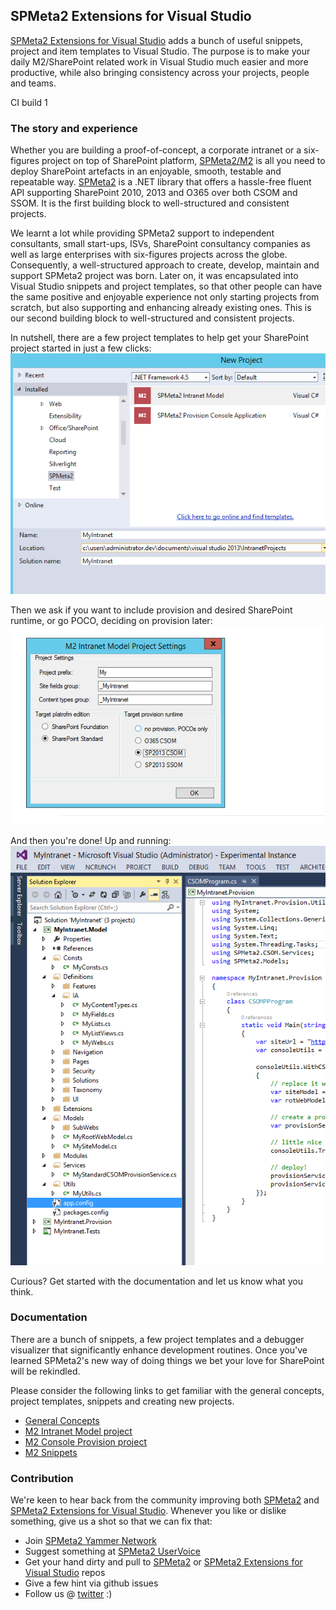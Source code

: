 ﻿---
Title: 'M2 VS Extensions Home'
Tile: true
TileTitle: 'M2 VS Extensions'
TileOrder: 20
TileLink: true
TileLinkOrder: 7
TileDescription: 'Useful Visual Studio snippets, project and item templates to bootstrap SPMeta2 based projects.'
---
## SPMeta2 Extensions for Visual Studio
[SPMeta2 Extensions for Visual Studio]("https://github.com/SubPointSolutions/spmeta2-vsixextensions") adds a bunch of useful snippets, project and item templates to Visual Studio. The purpose is to make your daily M2/SharePoint related work in Visual Studio much easier and more productive, while also bringing consistency across your projects, people and teams.

CI build 1

### The story and experience
Whether you are building a proof-of-concept, a corporate intranet or a six-figures project on top of SharePoint platform, 
[SPMeta2/M2]("https://github.com/SubPointSolutions/spmeta2") is all you need to deploy SharePoint artefacts in an enjoyable, smooth, testable and repeatable way. [SPMeta2]("https://github.com/SubPointSolutions/spmeta2") is a .NET library that offers a  hassle-free fluent API supporting SharePoint 2010, 2013 and O365 over both CSOM and SSOM. It is the first building block to well-structured and consistent projects.

We learnt a lot while providing SPMeta2 support to independent consultants, small start-ups, ISVs, SharePoint consultancy companies as well as large enterprises with six-figures projects across the globe. Consequently, a well-structured approach to create, develop, maintain and support SPMeta2 project was born. Later on, it was encapsulated into Visual Studio snippets and project templates, so that other people can have the same positive and enjoyable experience not only starting projects from scratch, but also supporting and enhancing already existing ones. This is our second building block to well-structured and consistent projects.

In nutshell, there are a few project templates to help get your SharePoint project started in just a few clicks:
<img src="_img/M2NewProjectWizard.png">

Then we ask if you want to include provision and desired SharePoint runtime, or go POCO, deciding on provision later:
<img src="_img/M2NewProjectWizard.Runtime.png">

And then you're done! Up and running:
<img src="_img/M2ModelProjectExpanded.png">

Curious? Get started with the documentation and let us know what you think.
### Documentation 
There are a bunch of snippets, a few project templates and a debugger visualizer that significantly enhance development routines. Once you've learned SPMeta2's new way of doing things we bet your love for SharePoint will be rekindled.

Please consider the following links to get familiar with the general concepts, project templates, snippets and creating new projects.

* [General Concepts](/SPMeta2-VS/getting-started)
* [M2 Intranet Model project](/SPMeta2-VS/getting-started/IntranetModelProjectTemplate)
* [M2 Console Provision project](/SPMeta2-VS/getting-started/ConsoleProvisionProjectTemplate)
* [M2 Snippets](/SPMeta2-VS/getting-started/Snippets)

### Contribution
We're keen to hear back from the community improving both [SPMeta2](https://github.com/SubPointSolutions/spmeta2) and [SPMeta2 Extensions for Visual Studio](https://github.com/SubPointSolutions/spmeta2-vsixextensions). Whenever you like or dislike something, give us a shot so that we can fix that:
* Join [SPMeta2 Yammer Network](https://www.yammer.com/spmeta2feedback)
* Suggest something at [SPMeta2 UserVoice](https://subpointsolutions.uservoice.com)
* Get your hand dirty and pull to [SPMeta2](https://github.com/SubPointSolutions/spmeta2) or [SPMeta2 Extensions for Visual Studio](https://github.com/SubPointSolutions/spmeta2-vsixextensions) repos
* Give a few hint via github issues
* Follow us @ [twitter](https://twitter.com/spmeta2) :)